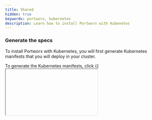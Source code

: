```yaml
---
title: Shared
hidden: true
keywords: portworx, kubernetes
description: Learn how to install Portworx with Kubenetes
---
```

### Generate the specs

To install Portworx with Kubernetes, you will first generate Kubernetes manifests that you will deploy in your cluster.

To generate the Kubernetes manifests, click {{<iframe url="https://install.portworx.com/2.0" text="Generating the Portworx specs.">}}